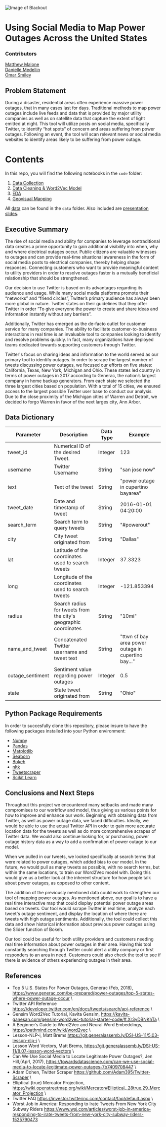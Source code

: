 ![Image of Blackout](https://s7d2.scene7.com/is/image/TWCNews/blackoutlookbackjpg)

# Using Social Media to Map Power Outages Across the United States

### Contributors
[Matthew Malone](https://git.generalassemb.ly/mtm1186/)\
[Danielle Medellin](https://git.generalassemb.ly/dmedellin/)\
[Omar Smiley](https://git.generalassemb.ly/smileyo)

## Problem Statement

During a disaster, residential areas often experience massive power outages, that in many cases last for days. Traditional methods to map power outages include live feeds and data that is provided by major utility companies as well as on satellite data that capture the extent of light emitted at night. 
This tool will utilize posts on social media, specifically Twitter, to identify “hot spots” of concern and areas suffering from power outages. Following an event, the tool will scan relevant news or social media websites to identify areas likely to be suffering from power outage.

# Contents

In this repo, you will find the following notebooks in the `code` folder:

1. [Data Collection](./code/01_data_collection.ipynb)
2. [Data Cleaning & Word2Vec Model](./code/02_data_cleaning_and_word2vec.ipynb)
3. [EDA](./code/03_EDA.ipynb)
4. [Geovisual Mapping](./code/04_bokeh_mapping.ipynb)

All [data](./data/cleaned_tweets.csv) can be found in the `data` folder. Also included are [presentation slides](linkwillgohere). 

## Executive Summary
The rise of social media and ability for companies to leverage nontraditional data creates a prime opportunity to gain additional visibility into when, why and where electrical outages occur. Public citizens are valuable witnesses to outages and can provide real-time situational awareness in the form of social media posts to electrical companies, thereby helping shape responses. Connecting customers who want to provide meaningful content to utility providers in order to resolve outages faster is a mutually beneficial relationship that should be strengthened.

Our decision to use Twitter is based on its advantages regarding its audience and usage. While many social media platforms promote their “networks” and “friend circles”, Twitter’s primary audience has always been more global in nature. Twitter states on their guidelines that they offer Twitter in order “To give everyone the power to create and share ideas and information instantly without any barriers”.

Additionally, Twitter has emerged as the de-facto outlet for customer service for many companies. The ability to facilitate customer-to-business interactions in real time is an invaluable tool to companies looking to identify and resolve problems quickly. In fact, many organizations have deployed teams dedicated towards supporting customers through Twitter.

Twitter's focus on sharing ideas and information to the world served as our primary tool to identify outages. In order to scrape the largest number of tweets discussing power outages, we focused our efforts on five states: California, Texas, New York, Michigan and Ohio. These states led country in terms of power outages in 2017 according to Generac, the nation’s largest company in home backup generators. From each state we selected the three largest cities based on population. With a total of 15 cities, we ensured access to the largest possible Twitter user base to conduct our analysis. Due to the close proximity of the Michigan cities of Warren and Detroit, we decided to forgo Warren in favor of the next larges city, Ann Arbor. 


## Data Dictionary

| Parameter | Description | Data Type | Example |
| ------ | ------ | ------- | ------ |
| tweet_id | Numerical ID of the desired Tweet. | Integer | 123 |
| username | Twitter Username | String | "san jose now" |
| text | Text of the tweet | String | "power outage in cupertino bayarea" |
| tweet_date | Date and timestamp of tweet | String | 2016-01-01 04:20:00|
| search_term | Search term to query tweets | String | "#powerout" |
| city | City tweet originated from | String | "Dallas" |
| lat | Latitude of the coordinates used to search tweets | Integer | 37.3323 |
| long | Longitude of the coordinates used to search tweets | Integer | -121.853394 |
| radius | Search radius for tweets from the city's geographic coordinates  | String | "10mi" |
| name_and_tweet | Concatenated Twitter username and tweet text | String | "ttwn sf bay area power outage in cupertino bay..." |
| outage_sentiment | Sentiment value regarding power outages  | Integer | 0.5 |
| state | State tweet originated from | String | "Ohio" |

## Python Package Requirements
In order to succesfully clone this repository, please insure to have the following packages installed into your Python environment:
* [Numpy](https://pypi.org/project/numpy/)
* [Pandas](https://pypi.org/project/pandas/)
* [Matplotlib](https://pypi.org/project/matplotlib/)
* [Seaborn](https://pypi.org/project/seaborn/)
* [Bokeh](https://pypi.org/project/bokeh/)
* [nltk](https://pypi.org/project/nltk/)
* [Tweetscraper](https://github.com/taspinar/twitterscraper)
* [Scikit Learn](https://pypi.org/project/scikit-learn/)

## Conclusions and Next Steps

Throughout this project we encountered many setbacks and made many compromises to our workflow and model, thus giving us various points for how to improve and enhance our work. Beginning with obtaining data from Twitter, as well as power outage data, we faced difficulties. Ideally, we would be able to use the actual Twitter API in order to gain more accurate location data for the tweets as well as do more comprehensive scrapes of Twitter data. We would also continue looking for, or purchasing, power outage history data as a way to add a confirmation of power outage to our model.

When we pulled in our tweets, we looked specifically at search terms that were related to power outages, which added bias to our model. In the future, we would pull as many tweets as possible, with no search terms, but within the same locations, to train our Word2Vec model with. Doing this would give us a better look at the inherent structure for how people talk about power outages, as opposed to other content.

The addition of the previously mentioned data could work to strengthen our tool of mapping power outages. As mentioned above, our goal is to have a real time interactive map that could display potential power outage areas based on tweets. Our tool would scrape Twitter in real time, analyze each tweet's outage sentiment, and display the location of where there are tweets with high outage sentiments. Additionally, the tool could collect this data and show historical information about previous power outages using the Slider function of Bokeh.

Our tool could be useful for both utility providers and customers needing real time information about power outages in their area. Having this tool constantly searching through Twitter could alert a utility company or first responders to an area in need. Customers could also check the tool to see if there is evidence of others experiencing outages in their area.


## References

- Top 5 U.S. States For Power Outages, Generac (Feb, 2018), https://www.generac.com/be-prepared/power-outages/top-5-states-where-power-outage-occur \
- Twitter API Reference https://developer.twitter.com/en/docs/tweets/search/api-reference \
- Gensim Word2Vec Tutorial, Kavita Gensim, https://kavita-ganesan.com/gensim-word2vec-tutorial-starter-code/#.Xr3yDBNKhTa \
- A Beginner’s Guide to Word2Vec and Neural Word Embeddings, https://pathmind.com/wiki/word2vec \
- Lesson-NLP-i, Matt Brems https://git.generalassemb.ly/DSI-US-11/5.03-lesson-nlp-i \
- Lesson Word Vectors, Matt Brems, https://git.generalassemb.ly/DSI-US-11/8.07-lesson-word-vectors \
- Can We Use Social Media to Locate Legitimate Power Outages?, Jen Hill,(Aprl, 2017), https://towardsdatascience.com/can-we-use-social-media-to-locate-legitimate-power-outages-7b7409708447 \
- Adam Cohen, Twitter Scraper https://github.com/Adam395/Twitter-Scraper \
- Elliptical (true) Mercator Projection, https://wiki.openstreetmap.org/wiki/Mercator#Elliptical_.28true.29_Mercator_Projection \
- Twitter FAQ https://investor.twitterinc.com/contact/faq/default.aspx \
- Worst Job in America: Responding to Irate Tweets From New York City Subway Riders https://www.wsj.com/articles/worst-job-in-america-responding-to-irate-tweets-from-new-york-city-subway-riders-1525790473
